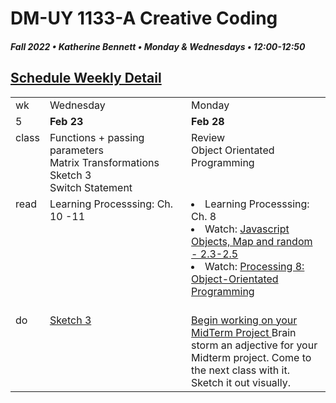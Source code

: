 # DM-UY 1133-A Creative Coding
##### Fall 2022 • Katherine Bennett • Monday & Wednesdays • 12:00-12:50

## [Schedule Weekly Detail](Calendar.md) 

<table>
<tr>
<td>wk</td>
<td>Wednesday </td>
<td>Monday </td>
</tr>
<!-- dates -->
<tr>
  <td valign="top">5</td>
  <td valign="top" width="48%"><strong>Feb 23</strong></td>
  <td valign="top" width="48%"><strong>Feb 28</strong></td>
</tr>
<!-- class -->
<tr>
	<td valign="top">class</td>
	<!-- day Tues -->
<td valign="top" width="48%">
   Functions + passing parameters <br>
  Matrix Transformations <br>
  Sketch 3 <br>
  Switch Statement <br>
</td>
	<!-- day Thurs -->
	<td valign="top" width="48%">
   Review <br>
   Object Orientated Programming<br>
		</td>
<!-- homework -->
<tr>
  <td valign="top">read</td>
  	<!-- day Tues -->
  	<td valign="top"> 
	Learning Processsing: Ch. 10 -11
	</td>
  	<!-- day Thurs -->
  	<td valign="top"> 
  	 <li>Learning Processsing: Ch. 8 </li>
    <li> Watch: <a href="https://www.youtube.com/playlist?list=PLRqwX-V7Uu6Zy51Q-x9tMWIv9cueOFTFA">Javascript Objects, Map and random - 2.3-2.5</a></li>
    <li> Watch: <a href="https://www.youtube.com/user/shiffman/playlists?view=50&sort=dd&shelf_id=2"> Processing 8: Object-Orientated Programming </a> </li><br>
  	</td>
 </tr>
 <!-- do -->
<tr>
  <td valign = "top">do</td>
	<!-- day Tues -->
 	<td valign = "top"> 
    <a href = "Sketch_3.md"> Sketch 3 </a>
 	</td>
  	<!-- day Thurs -->
  	<td valign = "top">
    <a href = "MidTermProject.md"> Begin working on your MidTerm Project </a>
    Brain storm an adjective for your Midterm project. Come to the next class with it. Sketch it out visually.
  	</td> 	
</tr>
</table>